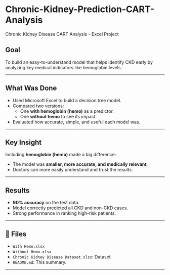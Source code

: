 # Chronic-Kidney-Prediction-CART-Analysis
 Chronic Kidney Disease CART Analysis - Excel Project

## Goal

To build an easy-to-understand model that helps identify CKD early by analyzing key medical indicators like hemoglobin levels.

---

## What Was Done

- Used Microsoft Excel to build a decision tree model.
- Compared two versions:
  - One **with hemoglobin (hemo)** as a predictor.
  - One **without hemo** to see its impact.
- Evaluated how accurate, simple, and useful each model was.

---

## Key Insight

Including **hemoglobin (hemo)** made a big difference:
- The model was **smaller, more accurate, and medically relevant**.
- Doctors can more easily understand and trust the results.

---

## Results

- **90% accuracy** on the test data.
- Model correctly predicted all CKD and non-CKD cases.
- Strong performance in ranking high-risk patients.

---

## 📁 Files

- `With Hemo.xlsx`
- `Without Hemo.xlsx`
- `Chronic Kidney Disease Dataset.xlsx`: Dataset
- `README.md`: This summary.

---

